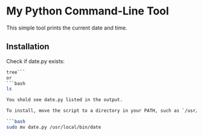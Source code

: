 # My Python Command-Line Tool

This simple tool prints the current date and time.

## Installation

Check if date.py exists:
```bash
tree```
or
```bash
ls

You shold see date.py listed in the output.

To install, move the script to a directory in your PATH, such as `/usr/local/bin`:

```bash
sudo mv date.py /usr/local/bin/date
